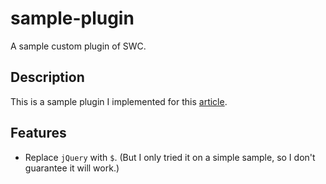 # sample-plugin
A sample custom plugin of SWC.

## Description
This is a sample plugin I implemented for this [article](https://zenn.dev/sakamuuy/articles/implement-swc-plugin).

## Features
- Replace `jQuery` with `$`. (But I only tried it on a simple sample, so I don't guarantee it will work.)
